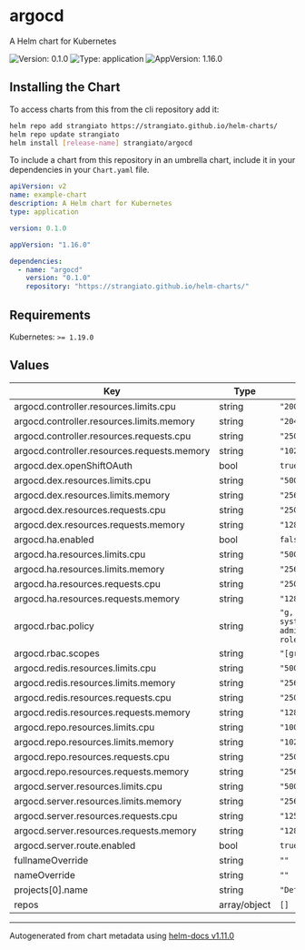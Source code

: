 # argocd

A Helm chart for Kubernetes

![Version: 0.1.0](https://img.shields.io/badge/Version-0.1.0-informational?style=flat-square) ![Type: application](https://img.shields.io/badge/Type-application-informational?style=flat-square) ![AppVersion: 1.16.0](https://img.shields.io/badge/AppVersion-1.16.0-informational?style=flat-square)

## Installing the Chart

To access charts from this from the cli repository add it:

```sh
helm repo add strangiato https://strangiato.github.io/helm-charts/
helm repo update strangiato
helm install [release-name] strangiato/argocd
```

To include a chart from this repository in an umbrella chart, include it in your dependencies in your `Chart.yaml` file.

```yaml
apiVersion: v2
name: example-chart
description: A Helm chart for Kubernetes
type: application

version: 0.1.0

appVersion: "1.16.0"

dependencies:
  - name: "argocd"
    version: "0.1.0"
    repository: "https://strangiato.github.io/helm-charts/"
```

## Requirements

Kubernetes: `>= 1.19.0`

## Values

| Key | Type | Default | Description |
|-----|------|---------|-------------|
| argocd.controller.resources.limits.cpu | string | `"2000m"` |  |
| argocd.controller.resources.limits.memory | string | `"2048Mi"` |  |
| argocd.controller.resources.requests.cpu | string | `"250m"` |  |
| argocd.controller.resources.requests.memory | string | `"1024Mi"` |  |
| argocd.dex.openShiftOAuth | bool | `true` |  |
| argocd.dex.resources.limits.cpu | string | `"500m"` |  |
| argocd.dex.resources.limits.memory | string | `"256Mi"` |  |
| argocd.dex.resources.requests.cpu | string | `"250m"` |  |
| argocd.dex.resources.requests.memory | string | `"128Mi"` |  |
| argocd.ha.enabled | bool | `false` |  |
| argocd.ha.resources.limits.cpu | string | `"500m"` |  |
| argocd.ha.resources.limits.memory | string | `"256Mi"` |  |
| argocd.ha.resources.requests.cpu | string | `"250m"` |  |
| argocd.ha.resources.requests.memory | string | `"128Mi"` |  |
| argocd.rbac.policy | string | `"g, system:cluster-admins, role:admin"` |  |
| argocd.rbac.scopes | string | `"[groups]"` |  |
| argocd.redis.resources.limits.cpu | string | `"500m"` |  |
| argocd.redis.resources.limits.memory | string | `"256Mi"` |  |
| argocd.redis.resources.requests.cpu | string | `"250m"` |  |
| argocd.redis.resources.requests.memory | string | `"128Mi"` |  |
| argocd.repo.resources.limits.cpu | string | `"1000m"` |  |
| argocd.repo.resources.limits.memory | string | `"1024Mi"` |  |
| argocd.repo.resources.requests.cpu | string | `"250m"` |  |
| argocd.repo.resources.requests.memory | string | `"256Mi"` |  |
| argocd.server.resources.limits.cpu | string | `"500m"` |  |
| argocd.server.resources.limits.memory | string | `"256Mi"` |  |
| argocd.server.resources.requests.cpu | string | `"125m"` |  |
| argocd.server.resources.requests.memory | string | `"128Mi"` |  |
| argocd.server.route.enabled | bool | `true` |  |
| fullnameOverride | string | `""` |  |
| nameOverride | string | `""` |  |
| projects[0].name | string | `"Default"` |  |
| repos | array/object | `[]` |  |

----------------------------------------------
Autogenerated from chart metadata using [helm-docs v1.11.0](https://github.com/norwoodj/helm-docs/releases/v1.11.0)
